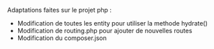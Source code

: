 Adaptations faites sur le projet php :
- Modification de toutes les entity pour utiliser la methode hydrate()
- Modification de routing.php pour ajouter de nouvelles routes
- Modification du composer.json
